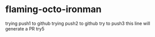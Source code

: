 # flaming-octo-ironman
trying push1 to github
trying push2 to github
try to push3 
this line will generate a PR
try5
